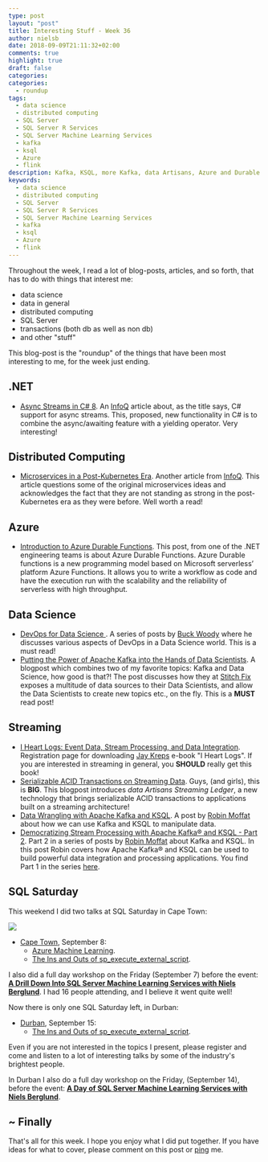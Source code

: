 ```yaml
---
type: post
layout: "post"
title: Interesting Stuff - Week 36
author: nielsb
date: 2018-09-09T21:11:32+02:00
comments: true
highlight: true
draft: false
categories:
categories:
  - roundup
tags:
  - data science
  - distributed computing
  - SQL Server
  - SQL Server R Services
  - SQL Server Machine Learning Services
  - kafka
  - ksql
  - Azure
  - flink
description: Kafka, KSQL, more Kafka, data Artisans, Azure and Durable Functions, SQL Saturday, and other interesting topics.
keywords:
  - data science
  - distributed computing
  - SQL Server
  - SQL Server R Services
  - SQL Server Machine Learning Services
  - kafka
  - ksql
  - Azure
  - flink
---
```


Throughout the week, I read a lot of blog-posts, articles, and so forth, that has to do with things that interest me:

* data science
* data in general
* distributed computing
* SQL Server
* transactions (both db as well as non db)
* and other "stuff"

This blog-post is the "roundup" of the things that have been most interesting to me, for the week just ending.

<!--more-->

## .NET

* [Async Streams in C# 8][1]. An [InfoQ][iq] article about, as the title says, C# support for async streams. This, proposed, new functionality in C# is to combine the async/awaiting feature with a yielding operator. Very interesting!

## Distributed Computing
 
* [Microservices in a Post-Kubernetes Era][2]. Another article from [InfoQ][iq]. This article questions some of the original microservices ideas and acknowledges the fact that they are not standing as strong in the post-Kubernetes era as they were before. Well worth a read! 

## Azure

* [Introduction to Azure Durable Functions][3]. This post, from one of the .NET engineering teams is about Azure Durable Functions. Azure Durable functions is a new programming model based on Microsoft serverless’ platform Azure Functions. It allows you to write a workflow as code and have the execution run with the scalability and the reliability of serverless with high throughput.

## Data Science

* [DevOps for Data Science ][4]. A series of posts by [Buck Woody][buckw] where he discusses various aspects of DevOps in a Data Science world. This is a must read!
* [Putting the Power of Apache Kafka into the Hands of Data Scientists][5]. A blogpost which combines two of my favorite topics: Kafka and Data Science, how good is that?! The post discusses how they at [Stitch Fix][6] exposes a multitude of data sources to their Data Scientists, and allow the Data Scientists to create new topics etc., on the fly. This is a **MUST** read post!

## Streaming

* [I Heart Logs: Event Data, Stream Processing, and Data Integration][7]. Registration page for downloading [Jay Kreps][jayk] e-book "I Heart Logs". If you are interested in streaming in general, you **SHOULD** really get this book! 
* [Serializable ACID Transactions on Streaming Data][8]. Guys, (and girls), this is **BIG**. This blogpost introduces *data Artisans Streaming Ledger*, a new technology that brings serializable ACID transactions to applications built on a streaming architecture!
* [Data Wrangling with Apache Kafka and KSQL][9]. A post by [Robin Moffat][rmoff] about how we can use Kafka and KSQL to manipulate data.
* [Democratizing Stream Processing with Apache Kafka® and KSQL - Part 2][10]. Part 2 in a series of posts by [Robin Moffat][rmoff] about Kafka and KSQL. In this post Robin covers how Apache Kafka® and KSQL can be used to build powerful data integration and processing applications. You find Part 1 in the series [here][11].

## SQL Saturday

This weekend I did two talks at SQL Saturday in Cape Town:

![](/images/posts/sqlsat793_speaking_300x225.png)

* [Cape Town][sqlsatcpt], September 8:
    * [Azure Machine Learning][sqlsatcpt_ml].
    * [The Ins and Outs of sp_execute_external_script][sqlsatcpt_sp].

I also did a full day workshop on the Friday (September 7) before the event: **[A Drill Down Into SQL Server Machine Learning Services with Niels Berglund][sqlsatcpt_pre]**. I had 16 people attending, and I believe it went quite well!

Now there is only one SQL Saturday left, in Durban:

* [Durban][sqlsatdbn], September 15:
    * [The Ins and Outs of sp_execute_external_script][sqlsatdbn_sp].

Even if you are not interested in the topics I present, please register and come and listen to a lot of interesting talks by some of the industry's brightest people.

In Durban I also do a full day workshop on the Friday, (September 14), before the event: **[A Day of SQL Server Machine Learning Services with Niels Berglund][sqlsatdbn_pre]**.

## ~ Finally

That's all for this week. I hope you enjoy what I did put together. If you have ideas for what to cover, please comment on this post or [ping][ma] me.

[ma]: mailto:niels.it.berglund@gmail.com
[mp]: https://blog.acolyer.org
[iq]: https://www.infoq.com/
[ew]: http://sqlonice.com/
[re]: http://blog.revolutionanalytics.com
[sqsk]: https://www.sqlskills.com
[mdaveyblog]: https://mdavey.wordpress.com/
[charlblog]: https://charlla.com/

[jovpop]: https://twitter.com/JovanPop_MSFT
[bobw]: https://twitter.com/bobwardms
[revod]: https://twitter.com/revodavid
[lonny]: https://twitter.com/sqL_handLe
[ewtw]: https://twitter.com/sqlOnIce
[buckw]: https://twitter.com/BuckWoodyMSFT
[mattw]: https://twitter.com/matthewwarren
[murba]: https://twitter.com/muratdemirbas
[daveda]: https://twitter.com/davidthecoder
[adcol]: https://twitter.com/adriancolyer
[jesrod]: https://twitter.com/jrdothoughts
[tomaz]: https://twitter.com/tomaz_tsql
[dataart]: https://twitter.com/dataartisans
[luis]: https://twitter.com/luis_de_sousa
[benstop]: https://twitter.com/benstopford
[conflu]: https://twitter.com/confluentinc
[tylert]: https://twitter.com/tyler_treat
[andrewng]: https://twitter.com/AndrewYNg
[lawr]: https://twitter.com/bytezn
[jue]: https://twitter.com/b0rk
[yan]: https://twitter.com/theburningmonk
[danny]: https://twitter.com/g9yuayon
[rmoff]: https://twitter.com/rmoff
[ryansw]: https://twitter.com/ryanswanstrom
[pabloc]: https://twitter.com/pabloc_ds
[mklep]: https://twitter.com/martinkl
[mdavey]: https://twitter.com/matt_davey
[jboner]: https://twitter.com/jboner
[joeduff]: https://twitter.com/funcOfJoe
[charl]: https://twitter.com/charllamprecht
[dbricks]: https://twitter.com/databricks
[jayk]: https://twitter.com/jaykreps

[1]: https://www.infoq.com/articles/Async-Streams
[2]: https://www.infoq.com/articles/microservices-post-kubernetes
[3]: https://blogs.msdn.microsoft.com/dotnet/2018/09/05/introduction-to-azure-durable-functions/
[4]: https://buckwoody.wordpress.com/category/devops/
[5]: https://www.confluent.io/blog/putting-power-apache-kafka-hands-data-scientists/
[6]: https://www.stitchfix.com/
[7]: https://www.confluent.io/ebook/i-heart-logs-event-data-stream-processing-and-data-integration/
[8]: https://data-artisans.com/blog/serializable-acid-transactions-on-streaming-data
[9]: https://www.confluent.io/blog/data-wrangling-apache-kafka-ksql
[10]: https://www.infoq.com/articles/democratizing-stream-processing-kafka-ksql-part2
[11]: https://www.infoq.com/articles/democratizing-stream-processing-apache-kafka-ksql

[sqlsatcpt]: http://www.sqlsaturday.com/793/EventHome.aspx
[sqlsatcpt_ml]: http://www.sqlsaturday.com/793/Sessions/Details.aspx?sid=84975
[sqlsatcpt_sp]: http://www.sqlsaturday.com/793/Sessions/Details.aspx?sid=84978
[sqlsatcpt_pre]: https://www.quicket.co.za/events/47683-sqlsaturday-cape-town-2018-precon-a-drill-down-into-sql-server-machine-learning/#/
[sqlsatdbn]: http://www.sqlsaturday.com/803/EventHome.aspx
[sqlsatdbn_sp]: http://www.sqlsaturday.com/803/Sessions/Details.aspx?sid=85097
[sqlsatdbn_pre]: https://www.quicket.co.za/events/55545-sqlsaturday-durban-precon-2018-a-day-of-sql-server-machine-learning-services/#/
